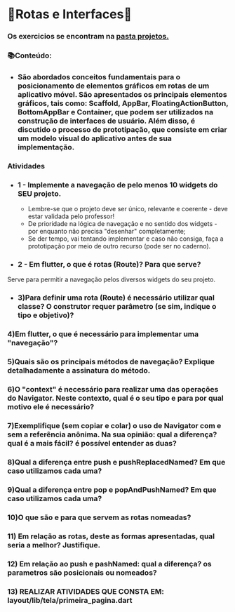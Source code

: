 # 🌌Rotas e Interfaces🌌

### Os exercicios se encontram na [pasta projetos.](https://github.com/caduHD4/Mobile-IFPR/tree/main/Projetos/projeto1/lib)

### 📚Conteúdo:
* ### São abordados conceitos fundamentais para o posicionamento de elementos gráficos em rotas de um aplicativo móvel. São apresentados os principais elementos gráficos, tais como: Scaffold, AppBar, FloatingActionButton, BottomAppBar e Container, que podem ser utilizados na construção de interfaces de usuário. Além disso, é discutido o processo de prototipação, que consiste em criar um modelo visual do aplicativo antes de sua implementação.

### Atividades
* ### 1 - Implemente a navegação de pelo menos 10 widgets do SEU projeto. 
  * Lembre-se que o projeto deve ser único, relevante e coerente - deve estar validada pelo professor!
  * De prioridade na lógica de navegação e no sentido dos widgets - por enquanto não precisa "desenhar" completamente;
  * Se der tempo, vai tentando implementar e caso não consiga, faça a prototipação por meio de outro recurso (pode ser no caderno).

* ### 2 - Em flutter, o que é rotas (Route)? Para que serve?
Serve para permitir a navegação pelos diversos widgets do seu projeto.

* ### 3)Para definir uma rota (Route) é necessário utilizar qual classe? O construtor requer parâmetro (se sim, indique o tipo e objetivo)?

### 4)Em flutter, o que é necessário para implementar uma "navegação"?

### 5)Quais são os principais métodos de navegação? Explique detalhadamente a assinatura do método.

### 6)O "context" é necessário para realizar uma das operações do Navigator. Neste contexto, qual é o seu tipo e para por qual motivo ele é necessário?

### 7)Exemplifique (sem copiar e colar) o uso de Navigator com e sem a referência anônima. Na sua opinião: qual a diferença? qual é a mais fácil? é possível entender as duas?

### 8)Qual a diferença entre push e pushReplacedNamed? Em que caso utilizamos cada uma?

### 9)Qual a diferença entre pop e popAndPushNamed? Em que caso utilizamos cada uma?

### 10)O que são e para que servem as rotas nomeadas?

### 11) Em relação as rotas, deste as formas apresentadas, qual seria a melhor? Justifique.

### 12) Em relação ao push e pashNamed: qual a diferença? os parametros são posicionais ou nomeados?

### 13) REALIZAR ATIVIDADES QUE CONSTA EM: layout/lib/tela/primeira_pagina.dart
